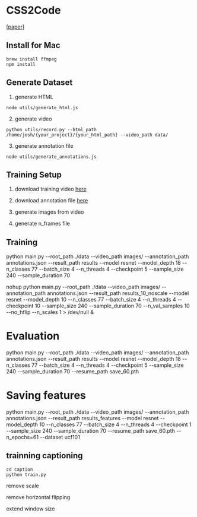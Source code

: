# CSS2Code

[[paper]](https://github.com/josherich/Animation2Code/blob/master/generating-code-from-animation.pdf)

## Install for Mac

```
brew install ffmpeg
npm install
```

## Generate Dataset

1. generate HTML

```
node utils/generate_html.js
```

2. generate video

```
python utils/record.py --html_path /home/josh/{your_project}/{your_html_path} --video_path data/
```

3. generate annotation file

```
node utils/generate_annotations.js
```

## Training Setup

1. download training video [here]()

2. download annotation file [here]()

3. generate images from video

4. generate n_frames file

## Training

python main.py
  --root_path ./data
  --video_path images/
  --annotation_path annotations.json
  --result_path results
  --model resnet
  --model_depth 18
  --n_classes 77
  --batch_size 4
  --n_threads 4
  --checkpoint 5
  --sample_size 240
  --sample_duration 70

nohup python main.py --root_path ./data --video_path images/ --annotation_path annotations.json --result_path results_10_noscale --model resnet --model_depth 10 --n_classes 77 --batch_size 4 --n_threads 4 --checkpoint 10 --sample_size 240 --sample_duration 70 --n_val_samples 10 --no_hflip --n_scales 1 > /dev/null &

# Evaluation

python main.py --root_path ./data --video_path images/ --annotation_path annotations.json --result_path results --model resnet --model_depth 18 --n_classes 77 --batch_size 4 --n_threads 4 --checkpoint 5 --sample_size 240 --sample_duration 70 --resume_path save_60.pth

# Saving features
python main.py --root_path ./data --video_path images/ --annotation_path annotations.json --result_path results_features --model resnet --model_depth 10 --n_classes 77 --batch_size 4 --n_threads 4 --checkpoint 1 --sample_size 240 --sample_duration 70 --resume_path save_60.pth --n_epochs=61 --dataset ucf101


## trainning captioning

```
cd caption
python train.py
```

remove scale

remove horizontal flipping

extend window size
